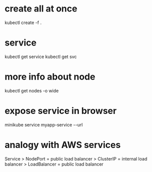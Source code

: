 # create all at once
kubectl create -f .

# service
kubectl get service
kubectl get svc

# more info about node
kubectl get nodes -o wide

# expose service in browser
minikube service myapp-service --url

# analogy with AWS services
Service
    > NodePort = public load balancer
    > ClusterIP = internal load balancer
    > LoadBalancer = public load balancer